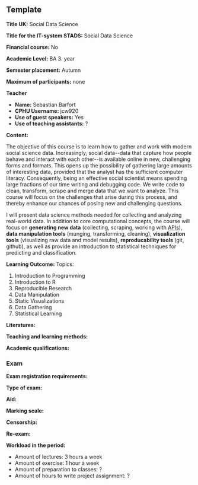 
## Template

**Title UK:** Social Data Science

**Title for the IT-system STADS:** Social Data Science

**Financial course:** No

**Academic Level:** BA 3. year

**Semester placement:** Autumn

**Maximum of participants:** none

**Teacher**

- **Name:** Sebastian Barfort
- **CPHU Username:** jcw920
- **Use of guest speakers:** Yes
- **Use of teaching assistants:** ?

**Content:**

The objective of this course is to learn how to gather and work with modern social science data. Increasingly, social data--data that capture how people behave and interact with each other--is available online in new, challenging forms and formats. This opens up the possibility of gathering large amounts of interesting data, provided that the analyst has the sufficient computer literacy. Consequently, being an effective social scientist means spending large fractions of our time writing and debugging code. We write code to clean, transform, scrape and merge data that we want to analyze. This course will focus on the challenges that arise during this process, and thereby enhance our chances of posing new and challenging questions.

I will present data science methods needed for collecting and analyzing real-world data. In addition to core computational concepts, the course will focus on **generating new data** (collecting, scraping, working with [APIs](http://en.wikipedia.org/wiki/Application_programming_interface)), **data manipulation tools** (munging, transforming, cleaning), **visualization tools** (visualizing raw data and model results), **reproducability tools** (git, github), as well as provide an introduction to statistical techniques for predicting and classification.

**Learning Outcome:**
Topics:

1. Introduction to Programming
2. Introduction to R
3. Reproducible Research
4. Data Manipulation
5. Static Visualizations
6. Data Gathering
7. Statistical Learning

**Literatures:**

**Teaching and learning methods:**

**Academic qualifications:**

### Exam
**Exam registration requirements:**

**Type of exam:**

**Aid:**

**Marking scale:**

**Censorship:**

**Re-exam:**

**Workload in the period:**

- Amount of lectures: 3 hours a week
- Amount of exercise: 1 hour a week
- Amount of preparation to classes: ?
- Amount of hours to write project assignment: ?
